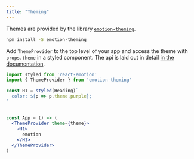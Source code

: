 ```yaml
---
title: "Theming"
---
```

Themes are provided by the library [`emotion-theming`](https://github.com/emotion-js/emotion/tree/master/packages/emotion-theming).


```bash
npm install -S emotion-theming
```

Add `ThemeProvider` to the top level of your app and access the theme with `props.theme` in a styled component. The api is laid out in detail [in the documentation](https://github.com/emotion-js/emotion/tree/master/packages/emotion-theming/README.md#api).

```jsx
import styled from 'react-emotion'
import { ThemeProvider } from 'emotion-theming'

const H1 = styled(Heading)`
  color: ${p => p.theme.purple};
`


const App = () => (
  <ThemeProvider theme={theme}>
    <H1>
      emotion
    </H1>
  </ThemeProvider>
)
```




